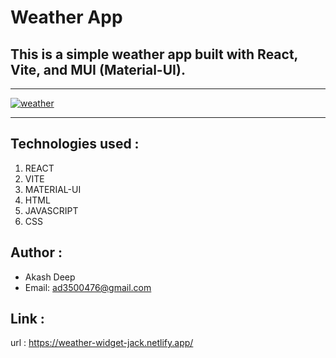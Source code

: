 # Weather App

## This is a simple weather app built with React, Vite, and MUI (Material-UI).

---

<a style="" href="https://weather-widget-react-jack.netlify.app/">

![weather](https://github.com/user-attachments/assets/b6750f31-d28f-4027-bb3a-3dd768370613)

</a>

---

## Technologies used :
   1. REACT
   2. VITE
   3. MATERIAL-UI
   4. HTML
   5. JAVASCRIPT
   6. CSS

## Author :
   - Akash Deep
   - Email: ad3500476@gmail.com

## Link :
   url : https://weather-widget-jack.netlify.app/
